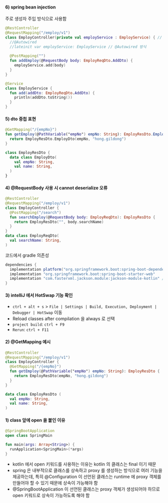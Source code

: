 
#### 6) spring bean injection

주로 생성자 주입 방식으로 사용함

```kotlin
@RestController
@RequestMapping("/employ/v1")
class EmployController(private val employService : EmployService) { // 생성자 주입 방식
  //@Autowired
  //lateinit var employService: EmployService // @Autowired 방식
  
  @PostMapping("")
  fun addEmploy(@RequestBody body: EmployReqDto.AddDto) {
    employService.add(body)
  }
}

@Service
class EmployService {
  fun add(addDto: EmployReqDto.AddDto) {
    println(addDto.toString())
  }
}
```

#### 5) dto 중첩 표현

```kotlin
@GetMapping("/{empNo}")
fun getEmploy(@PathVariable("empNo") empNo: String): EmployResDto.EmployDto {
  return EmployResDto.EmployDto(empNo, "hong.gildong")
}

class EmployResDto {
  data class EmployDto(
    val empNo: String,
    val name: String,
  )
}
```

#### 4) @RequestBody 사용 시 cannot deserialize 오류

```kotlin
@RestController
@RequestMapping("/employ/v1")
class EmployController {
  @PostMapping("/search")
  fun searchEmploy(@RequestBody body: EmployReqDto): EmployResDto {
    return EmployResDto("", body.searchName)
  }
}
data class EmployReqDto(
  val searchName: String,
)
```
코드에서 gradle 의존성

```gradle
dependencies {
  implementation platform("org.springframework.boot:spring-boot-dependencies:${spring_boot_version}")
  implementation "org.springframework.boot:spring-boot-starter-web"
  implementation "com.fasterxml.jackson.module:jackson-module-kotlin" // 추가 필요
}
```


#### 3) intelliJ 에서 HotSwap 기능 확인

- `ctrl + alt + s` > `File | Settings | Build, Execution, Deployment | Debugger | HotSwap` 이동
- Reload classes after compilation 을 always 로 선택 
- `project build`: `ctrl + F9`
- `Rerun`: `ctrl + F11`

#### 2) @GetMapping 예시

```kotlin
@RestController
@RequestMapping("/employ/v1")
class EmployController {
  @GetMapping("/{empNo}")
  fun getEmploy(@PathVariable("empNo") empNo: String): EmployResDto {
    return EmployResDto(empNo, "hong.gildong")
  }
}

data class EmployResDto (
  val empNo: String,
  val name: String,
)
```


#### 1) class 앞에 open 을 붙인 이유

```kotlin
@SpringBootApplication
open class SpringMain

fun main(args: Array<String>) {
  runApplication<SpringMain>(*args)
}
```

- kotlin 에서 open 키워드를 사용하는 이유는 kotlin 의 클래스는 final 이기 때문
- spring 은 내부적으로 클래스를 상속하고 proxy 를 생성하는 방식으로 여러 기능을 제공하는데, 특히 @Configuration 이 선언된 클래스는 runtime 에 proxy 객체를 만들어야 할 수 있기 때문에 상속이 가능해야 함
- @SpringBootApplication 이 선언된 클래스는 proxy 객체가 생성되어야 하므로 open 키워드로 상속이 가능하도록 해야 함


